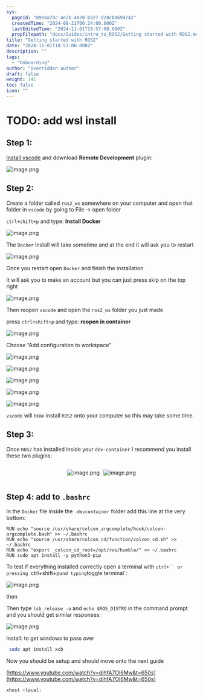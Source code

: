 ```yaml
---
sys:
  pageId: "89e0a78c-4e2b-4070-b327-d28cb0694742"
  createdTime: "2024-08-21T00:24:00.000Z"
  lastEditedTime: "2024-11-01T18:57:00.000Z"
  propFilepath: "docs/Guides/intro_to_ROS2/Getting started with ROS2.md"
title: "Getting started with ROS2"
date: "2024-11-01T18:57:00.000Z"
description: ""
tags:
  - "Onboarding"
author: "Overridden author"
draft: false
weight: 141
toc: false
icon: ""
---
```


# TODO: add wsl install

## Step 1:

[Install vscode](https://code.visualstudio.com/download) and download **Remote Development** plugin:

![image.png](https://prod-files-secure.s3.us-west-2.amazonaws.com/d518164a-d88e-44d1-a4ee-3adb3bd8bce0/efb52993-1881-4a40-b95e-6f020334f022/image.png?X-Amz-Algorithm=AWS4-HMAC-SHA256&X-Amz-Content-Sha256=UNSIGNED-PAYLOAD&X-Amz-Credential=ASIAZI2LB4663IHH5KMN%2F20250401%2Fus-west-2%2Fs3%2Faws4_request&X-Amz-Date=20250401T220804Z&X-Amz-Expires=3600&X-Amz-Security-Token=IQoJb3JpZ2luX2VjEF0aCXVzLXdlc3QtMiJHMEUCIEHcwn96wei4dQ0tRehuNog5B3J8ukI8%2Bu7HNPoNWiM5AiEApkzZ5iX%2FfTVS0YmSxDVeMziBGoazvROsKGpUY4Ef5ckqiAQIxv%2F%2F%2F%2F%2F%2F%2F%2F%2F%2FARAAGgw2Mzc0MjMxODM4MDUiDF%2Ba5W2SvuBJeEXD%2FCrcA8Qv2fbWlgAIYHe7LuohNxUSfjAl%2FQnTFpk5Yw1TFx4Bd9PLtRC3vGcCtNOVpIU8pcpZqzTxeoXk5mOsyR7FRxBXyCVoIG2KIEkpGFHM%2BZIQ%2BmXOgt20XdOsOxbctuo5feXBgqX6dz5vnloJygkcr6qbm4Z8N0pZxphZ5IopIGtPRxZS0Ckpues95bvYsebf0q7NFGSJaUXo18Bh%2Fk0tmb%2BysJka%2F2XxPWsaoXfYykkRl09UPaFqpea80F%2FjbEznwhv%2FoTs%2B4rfOkWkhtPlnSyUz20jeMG4SE%2BmHzS62eT8ish39xUeWg13o42d%2F9dIVZcNFrBFLOOxhIi3PQv5nF3khgrGl%2FmkyZndej9oNfNsOlUQ%2FSloRyfR4BmIT4u%2Fdq52LFFxC1R3b%2Bn97mYrnLJFDJPZhwWF4kh1hclNU6c41hVg%2FV11vSrtgqONyvXpZWPTFZ2x0MRYIxR%2FrxiJM6utwrZUF6M0BBU7tQc74%2BQ3nFxE3vvtnRsgjShA1bTiVXzxOy4MCKMfv4horxDnIjtE7cwBPeIXmVWgRDcBqBnhnnk7DXjMyF0VSSjEEU6%2B4LX0Fo88jl%2FmtJfszGp2yjQRB70wdocmqvRWxf%2Fof4JEPDCBiE44bu3lM6cW5MLKpsb8GOqUBFef69ZPR9K%2Bxw406KH4SFm30fub4oN%2FcZqLlH47YjIo8Yr54r2nzBq3jy4I95dLNMjNvAKw1d1YWykvTFJBmbzHNZNaqgcrSWCB3c2G%2Flv1vW3NIlVwajsrUUgdhQUcJPUkkzJ6lc2UMlvaAYJA10nwLCxQBe%2FCV52HLtCLvijtPKMy6KfxXAh5H79kXgX5e%2FvugfvE8uS%2FTxBoKN4GY4FIu6Gfw&X-Amz-Signature=a67bd4fb92621e76838396422090af2ea95951c0f4df98613815a944b3d8c1d0&X-Amz-SignedHeaders=host&x-id=GetObject)

## Step 2:

Create a folder called `ros2_ws` somewhere on your computer and open that folder in `vscode` by going to File → open folder 

`ctrl+shift+p` and type: **Install Docker**

![image.png](https://prod-files-secure.s3.us-west-2.amazonaws.com/d518164a-d88e-44d1-a4ee-3adb3bd8bce0/2269dc0e-1cd5-47ff-bceb-c04ad9b2eab0/image.png?X-Amz-Algorithm=AWS4-HMAC-SHA256&X-Amz-Content-Sha256=UNSIGNED-PAYLOAD&X-Amz-Credential=ASIAZI2LB4663IHH5KMN%2F20250401%2Fus-west-2%2Fs3%2Faws4_request&X-Amz-Date=20250401T220804Z&X-Amz-Expires=3600&X-Amz-Security-Token=IQoJb3JpZ2luX2VjEF0aCXVzLXdlc3QtMiJHMEUCIEHcwn96wei4dQ0tRehuNog5B3J8ukI8%2Bu7HNPoNWiM5AiEApkzZ5iX%2FfTVS0YmSxDVeMziBGoazvROsKGpUY4Ef5ckqiAQIxv%2F%2F%2F%2F%2F%2F%2F%2F%2F%2FARAAGgw2Mzc0MjMxODM4MDUiDF%2Ba5W2SvuBJeEXD%2FCrcA8Qv2fbWlgAIYHe7LuohNxUSfjAl%2FQnTFpk5Yw1TFx4Bd9PLtRC3vGcCtNOVpIU8pcpZqzTxeoXk5mOsyR7FRxBXyCVoIG2KIEkpGFHM%2BZIQ%2BmXOgt20XdOsOxbctuo5feXBgqX6dz5vnloJygkcr6qbm4Z8N0pZxphZ5IopIGtPRxZS0Ckpues95bvYsebf0q7NFGSJaUXo18Bh%2Fk0tmb%2BysJka%2F2XxPWsaoXfYykkRl09UPaFqpea80F%2FjbEznwhv%2FoTs%2B4rfOkWkhtPlnSyUz20jeMG4SE%2BmHzS62eT8ish39xUeWg13o42d%2F9dIVZcNFrBFLOOxhIi3PQv5nF3khgrGl%2FmkyZndej9oNfNsOlUQ%2FSloRyfR4BmIT4u%2Fdq52LFFxC1R3b%2Bn97mYrnLJFDJPZhwWF4kh1hclNU6c41hVg%2FV11vSrtgqONyvXpZWPTFZ2x0MRYIxR%2FrxiJM6utwrZUF6M0BBU7tQc74%2BQ3nFxE3vvtnRsgjShA1bTiVXzxOy4MCKMfv4horxDnIjtE7cwBPeIXmVWgRDcBqBnhnnk7DXjMyF0VSSjEEU6%2B4LX0Fo88jl%2FmtJfszGp2yjQRB70wdocmqvRWxf%2Fof4JEPDCBiE44bu3lM6cW5MLKpsb8GOqUBFef69ZPR9K%2Bxw406KH4SFm30fub4oN%2FcZqLlH47YjIo8Yr54r2nzBq3jy4I95dLNMjNvAKw1d1YWykvTFJBmbzHNZNaqgcrSWCB3c2G%2Flv1vW3NIlVwajsrUUgdhQUcJPUkkzJ6lc2UMlvaAYJA10nwLCxQBe%2FCV52HLtCLvijtPKMy6KfxXAh5H79kXgX5e%2FvugfvE8uS%2FTxBoKN4GY4FIu6Gfw&X-Amz-Signature=794f4aa1dba5b315d55b5bded689bcf4a67b6770626f03f05e5d897fbdc65969&X-Amz-SignedHeaders=host&x-id=GetObject)

The `Docker` install will take sometime and at the end it will ask you to restart

![image.png](https://prod-files-secure.s3.us-west-2.amazonaws.com/d518164a-d88e-44d1-a4ee-3adb3bd8bce0/ed233f78-be33-4b1f-b89c-9c346c0e961e/image.png?X-Amz-Algorithm=AWS4-HMAC-SHA256&X-Amz-Content-Sha256=UNSIGNED-PAYLOAD&X-Amz-Credential=ASIAZI2LB4663IHH5KMN%2F20250401%2Fus-west-2%2Fs3%2Faws4_request&X-Amz-Date=20250401T220804Z&X-Amz-Expires=3600&X-Amz-Security-Token=IQoJb3JpZ2luX2VjEF0aCXVzLXdlc3QtMiJHMEUCIEHcwn96wei4dQ0tRehuNog5B3J8ukI8%2Bu7HNPoNWiM5AiEApkzZ5iX%2FfTVS0YmSxDVeMziBGoazvROsKGpUY4Ef5ckqiAQIxv%2F%2F%2F%2F%2F%2F%2F%2F%2F%2FARAAGgw2Mzc0MjMxODM4MDUiDF%2Ba5W2SvuBJeEXD%2FCrcA8Qv2fbWlgAIYHe7LuohNxUSfjAl%2FQnTFpk5Yw1TFx4Bd9PLtRC3vGcCtNOVpIU8pcpZqzTxeoXk5mOsyR7FRxBXyCVoIG2KIEkpGFHM%2BZIQ%2BmXOgt20XdOsOxbctuo5feXBgqX6dz5vnloJygkcr6qbm4Z8N0pZxphZ5IopIGtPRxZS0Ckpues95bvYsebf0q7NFGSJaUXo18Bh%2Fk0tmb%2BysJka%2F2XxPWsaoXfYykkRl09UPaFqpea80F%2FjbEznwhv%2FoTs%2B4rfOkWkhtPlnSyUz20jeMG4SE%2BmHzS62eT8ish39xUeWg13o42d%2F9dIVZcNFrBFLOOxhIi3PQv5nF3khgrGl%2FmkyZndej9oNfNsOlUQ%2FSloRyfR4BmIT4u%2Fdq52LFFxC1R3b%2Bn97mYrnLJFDJPZhwWF4kh1hclNU6c41hVg%2FV11vSrtgqONyvXpZWPTFZ2x0MRYIxR%2FrxiJM6utwrZUF6M0BBU7tQc74%2BQ3nFxE3vvtnRsgjShA1bTiVXzxOy4MCKMfv4horxDnIjtE7cwBPeIXmVWgRDcBqBnhnnk7DXjMyF0VSSjEEU6%2B4LX0Fo88jl%2FmtJfszGp2yjQRB70wdocmqvRWxf%2Fof4JEPDCBiE44bu3lM6cW5MLKpsb8GOqUBFef69ZPR9K%2Bxw406KH4SFm30fub4oN%2FcZqLlH47YjIo8Yr54r2nzBq3jy4I95dLNMjNvAKw1d1YWykvTFJBmbzHNZNaqgcrSWCB3c2G%2Flv1vW3NIlVwajsrUUgdhQUcJPUkkzJ6lc2UMlvaAYJA10nwLCxQBe%2FCV52HLtCLvijtPKMy6KfxXAh5H79kXgX5e%2FvugfvE8uS%2FTxBoKN4GY4FIu6Gfw&X-Amz-Signature=8a809890244707135eaacc0d19fab184c8dc815ea5f680f5c901d434ca25def8&X-Amz-SignedHeaders=host&x-id=GetObject)

Once you restart open `Docker` and finish the installation

It will ask you to make an account but you can just press skip on the top right

![image.png](https://prod-files-secure.s3.us-west-2.amazonaws.com/d518164a-d88e-44d1-a4ee-3adb3bd8bce0/21010ad9-1659-4fd9-9f59-9932a09b2a3d/image.png?X-Amz-Algorithm=AWS4-HMAC-SHA256&X-Amz-Content-Sha256=UNSIGNED-PAYLOAD&X-Amz-Credential=ASIAZI2LB4663IHH5KMN%2F20250401%2Fus-west-2%2Fs3%2Faws4_request&X-Amz-Date=20250401T220804Z&X-Amz-Expires=3600&X-Amz-Security-Token=IQoJb3JpZ2luX2VjEF0aCXVzLXdlc3QtMiJHMEUCIEHcwn96wei4dQ0tRehuNog5B3J8ukI8%2Bu7HNPoNWiM5AiEApkzZ5iX%2FfTVS0YmSxDVeMziBGoazvROsKGpUY4Ef5ckqiAQIxv%2F%2F%2F%2F%2F%2F%2F%2F%2F%2FARAAGgw2Mzc0MjMxODM4MDUiDF%2Ba5W2SvuBJeEXD%2FCrcA8Qv2fbWlgAIYHe7LuohNxUSfjAl%2FQnTFpk5Yw1TFx4Bd9PLtRC3vGcCtNOVpIU8pcpZqzTxeoXk5mOsyR7FRxBXyCVoIG2KIEkpGFHM%2BZIQ%2BmXOgt20XdOsOxbctuo5feXBgqX6dz5vnloJygkcr6qbm4Z8N0pZxphZ5IopIGtPRxZS0Ckpues95bvYsebf0q7NFGSJaUXo18Bh%2Fk0tmb%2BysJka%2F2XxPWsaoXfYykkRl09UPaFqpea80F%2FjbEznwhv%2FoTs%2B4rfOkWkhtPlnSyUz20jeMG4SE%2BmHzS62eT8ish39xUeWg13o42d%2F9dIVZcNFrBFLOOxhIi3PQv5nF3khgrGl%2FmkyZndej9oNfNsOlUQ%2FSloRyfR4BmIT4u%2Fdq52LFFxC1R3b%2Bn97mYrnLJFDJPZhwWF4kh1hclNU6c41hVg%2FV11vSrtgqONyvXpZWPTFZ2x0MRYIxR%2FrxiJM6utwrZUF6M0BBU7tQc74%2BQ3nFxE3vvtnRsgjShA1bTiVXzxOy4MCKMfv4horxDnIjtE7cwBPeIXmVWgRDcBqBnhnnk7DXjMyF0VSSjEEU6%2B4LX0Fo88jl%2FmtJfszGp2yjQRB70wdocmqvRWxf%2Fof4JEPDCBiE44bu3lM6cW5MLKpsb8GOqUBFef69ZPR9K%2Bxw406KH4SFm30fub4oN%2FcZqLlH47YjIo8Yr54r2nzBq3jy4I95dLNMjNvAKw1d1YWykvTFJBmbzHNZNaqgcrSWCB3c2G%2Flv1vW3NIlVwajsrUUgdhQUcJPUkkzJ6lc2UMlvaAYJA10nwLCxQBe%2FCV52HLtCLvijtPKMy6KfxXAh5H79kXgX5e%2FvugfvE8uS%2FTxBoKN4GY4FIu6Gfw&X-Amz-Signature=4894dbd61969c41f58e84ec99ab48d30ca941344b6562fed05767cce93ecad99&X-Amz-SignedHeaders=host&x-id=GetObject)

Then reopen `vscode` and open the `ros2_ws` folder you just made

press `ctrl+shift+p` and type: **reopen in container**

![image.png](https://prod-files-secure.s3.us-west-2.amazonaws.com/d518164a-d88e-44d1-a4ee-3adb3bd8bce0/4e93b8c2-41ad-488c-8095-c74205196118/image.png?X-Amz-Algorithm=AWS4-HMAC-SHA256&X-Amz-Content-Sha256=UNSIGNED-PAYLOAD&X-Amz-Credential=ASIAZI2LB4663IHH5KMN%2F20250401%2Fus-west-2%2Fs3%2Faws4_request&X-Amz-Date=20250401T220804Z&X-Amz-Expires=3600&X-Amz-Security-Token=IQoJb3JpZ2luX2VjEF0aCXVzLXdlc3QtMiJHMEUCIEHcwn96wei4dQ0tRehuNog5B3J8ukI8%2Bu7HNPoNWiM5AiEApkzZ5iX%2FfTVS0YmSxDVeMziBGoazvROsKGpUY4Ef5ckqiAQIxv%2F%2F%2F%2F%2F%2F%2F%2F%2F%2FARAAGgw2Mzc0MjMxODM4MDUiDF%2Ba5W2SvuBJeEXD%2FCrcA8Qv2fbWlgAIYHe7LuohNxUSfjAl%2FQnTFpk5Yw1TFx4Bd9PLtRC3vGcCtNOVpIU8pcpZqzTxeoXk5mOsyR7FRxBXyCVoIG2KIEkpGFHM%2BZIQ%2BmXOgt20XdOsOxbctuo5feXBgqX6dz5vnloJygkcr6qbm4Z8N0pZxphZ5IopIGtPRxZS0Ckpues95bvYsebf0q7NFGSJaUXo18Bh%2Fk0tmb%2BysJka%2F2XxPWsaoXfYykkRl09UPaFqpea80F%2FjbEznwhv%2FoTs%2B4rfOkWkhtPlnSyUz20jeMG4SE%2BmHzS62eT8ish39xUeWg13o42d%2F9dIVZcNFrBFLOOxhIi3PQv5nF3khgrGl%2FmkyZndej9oNfNsOlUQ%2FSloRyfR4BmIT4u%2Fdq52LFFxC1R3b%2Bn97mYrnLJFDJPZhwWF4kh1hclNU6c41hVg%2FV11vSrtgqONyvXpZWPTFZ2x0MRYIxR%2FrxiJM6utwrZUF6M0BBU7tQc74%2BQ3nFxE3vvtnRsgjShA1bTiVXzxOy4MCKMfv4horxDnIjtE7cwBPeIXmVWgRDcBqBnhnnk7DXjMyF0VSSjEEU6%2B4LX0Fo88jl%2FmtJfszGp2yjQRB70wdocmqvRWxf%2Fof4JEPDCBiE44bu3lM6cW5MLKpsb8GOqUBFef69ZPR9K%2Bxw406KH4SFm30fub4oN%2FcZqLlH47YjIo8Yr54r2nzBq3jy4I95dLNMjNvAKw1d1YWykvTFJBmbzHNZNaqgcrSWCB3c2G%2Flv1vW3NIlVwajsrUUgdhQUcJPUkkzJ6lc2UMlvaAYJA10nwLCxQBe%2FCV52HLtCLvijtPKMy6KfxXAh5H79kXgX5e%2FvugfvE8uS%2FTxBoKN4GY4FIu6Gfw&X-Amz-Signature=1c0f50c7eb0127f5037d3d5813f3fbbaae08d30c5f60bf17e30dea7f9a5dd795&X-Amz-SignedHeaders=host&x-id=GetObject)

Choose “Add configuration to workspace”

![image.png](https://prod-files-secure.s3.us-west-2.amazonaws.com/d518164a-d88e-44d1-a4ee-3adb3bd8bce0/9560b282-5060-4989-ba37-97e7b2c22476/image.png?X-Amz-Algorithm=AWS4-HMAC-SHA256&X-Amz-Content-Sha256=UNSIGNED-PAYLOAD&X-Amz-Credential=ASIAZI2LB4663IHH5KMN%2F20250401%2Fus-west-2%2Fs3%2Faws4_request&X-Amz-Date=20250401T220804Z&X-Amz-Expires=3600&X-Amz-Security-Token=IQoJb3JpZ2luX2VjEF0aCXVzLXdlc3QtMiJHMEUCIEHcwn96wei4dQ0tRehuNog5B3J8ukI8%2Bu7HNPoNWiM5AiEApkzZ5iX%2FfTVS0YmSxDVeMziBGoazvROsKGpUY4Ef5ckqiAQIxv%2F%2F%2F%2F%2F%2F%2F%2F%2F%2FARAAGgw2Mzc0MjMxODM4MDUiDF%2Ba5W2SvuBJeEXD%2FCrcA8Qv2fbWlgAIYHe7LuohNxUSfjAl%2FQnTFpk5Yw1TFx4Bd9PLtRC3vGcCtNOVpIU8pcpZqzTxeoXk5mOsyR7FRxBXyCVoIG2KIEkpGFHM%2BZIQ%2BmXOgt20XdOsOxbctuo5feXBgqX6dz5vnloJygkcr6qbm4Z8N0pZxphZ5IopIGtPRxZS0Ckpues95bvYsebf0q7NFGSJaUXo18Bh%2Fk0tmb%2BysJka%2F2XxPWsaoXfYykkRl09UPaFqpea80F%2FjbEznwhv%2FoTs%2B4rfOkWkhtPlnSyUz20jeMG4SE%2BmHzS62eT8ish39xUeWg13o42d%2F9dIVZcNFrBFLOOxhIi3PQv5nF3khgrGl%2FmkyZndej9oNfNsOlUQ%2FSloRyfR4BmIT4u%2Fdq52LFFxC1R3b%2Bn97mYrnLJFDJPZhwWF4kh1hclNU6c41hVg%2FV11vSrtgqONyvXpZWPTFZ2x0MRYIxR%2FrxiJM6utwrZUF6M0BBU7tQc74%2BQ3nFxE3vvtnRsgjShA1bTiVXzxOy4MCKMfv4horxDnIjtE7cwBPeIXmVWgRDcBqBnhnnk7DXjMyF0VSSjEEU6%2B4LX0Fo88jl%2FmtJfszGp2yjQRB70wdocmqvRWxf%2Fof4JEPDCBiE44bu3lM6cW5MLKpsb8GOqUBFef69ZPR9K%2Bxw406KH4SFm30fub4oN%2FcZqLlH47YjIo8Yr54r2nzBq3jy4I95dLNMjNvAKw1d1YWykvTFJBmbzHNZNaqgcrSWCB3c2G%2Flv1vW3NIlVwajsrUUgdhQUcJPUkkzJ6lc2UMlvaAYJA10nwLCxQBe%2FCV52HLtCLvijtPKMy6KfxXAh5H79kXgX5e%2FvugfvE8uS%2FTxBoKN4GY4FIu6Gfw&X-Amz-Signature=1366710d3f5ec3536fc1bd4600be32cb4c939f4e3eebad9226afe75e8aade75c&X-Amz-SignedHeaders=host&x-id=GetObject)

![image.png](https://prod-files-secure.s3.us-west-2.amazonaws.com/d518164a-d88e-44d1-a4ee-3adb3bd8bce0/2ee63f81-886b-48e8-a553-dc6e5eac99e4/image.png?X-Amz-Algorithm=AWS4-HMAC-SHA256&X-Amz-Content-Sha256=UNSIGNED-PAYLOAD&X-Amz-Credential=ASIAZI2LB4663IHH5KMN%2F20250401%2Fus-west-2%2Fs3%2Faws4_request&X-Amz-Date=20250401T220804Z&X-Amz-Expires=3600&X-Amz-Security-Token=IQoJb3JpZ2luX2VjEF0aCXVzLXdlc3QtMiJHMEUCIEHcwn96wei4dQ0tRehuNog5B3J8ukI8%2Bu7HNPoNWiM5AiEApkzZ5iX%2FfTVS0YmSxDVeMziBGoazvROsKGpUY4Ef5ckqiAQIxv%2F%2F%2F%2F%2F%2F%2F%2F%2F%2FARAAGgw2Mzc0MjMxODM4MDUiDF%2Ba5W2SvuBJeEXD%2FCrcA8Qv2fbWlgAIYHe7LuohNxUSfjAl%2FQnTFpk5Yw1TFx4Bd9PLtRC3vGcCtNOVpIU8pcpZqzTxeoXk5mOsyR7FRxBXyCVoIG2KIEkpGFHM%2BZIQ%2BmXOgt20XdOsOxbctuo5feXBgqX6dz5vnloJygkcr6qbm4Z8N0pZxphZ5IopIGtPRxZS0Ckpues95bvYsebf0q7NFGSJaUXo18Bh%2Fk0tmb%2BysJka%2F2XxPWsaoXfYykkRl09UPaFqpea80F%2FjbEznwhv%2FoTs%2B4rfOkWkhtPlnSyUz20jeMG4SE%2BmHzS62eT8ish39xUeWg13o42d%2F9dIVZcNFrBFLOOxhIi3PQv5nF3khgrGl%2FmkyZndej9oNfNsOlUQ%2FSloRyfR4BmIT4u%2Fdq52LFFxC1R3b%2Bn97mYrnLJFDJPZhwWF4kh1hclNU6c41hVg%2FV11vSrtgqONyvXpZWPTFZ2x0MRYIxR%2FrxiJM6utwrZUF6M0BBU7tQc74%2BQ3nFxE3vvtnRsgjShA1bTiVXzxOy4MCKMfv4horxDnIjtE7cwBPeIXmVWgRDcBqBnhnnk7DXjMyF0VSSjEEU6%2B4LX0Fo88jl%2FmtJfszGp2yjQRB70wdocmqvRWxf%2Fof4JEPDCBiE44bu3lM6cW5MLKpsb8GOqUBFef69ZPR9K%2Bxw406KH4SFm30fub4oN%2FcZqLlH47YjIo8Yr54r2nzBq3jy4I95dLNMjNvAKw1d1YWykvTFJBmbzHNZNaqgcrSWCB3c2G%2Flv1vW3NIlVwajsrUUgdhQUcJPUkkzJ6lc2UMlvaAYJA10nwLCxQBe%2FCV52HLtCLvijtPKMy6KfxXAh5H79kXgX5e%2FvugfvE8uS%2FTxBoKN4GY4FIu6Gfw&X-Amz-Signature=1dc1262d0aa6fab07fea2ba9a69e7b7e4bad1c1c76860ed8ea1aca252aa8fbec&X-Amz-SignedHeaders=host&x-id=GetObject)

![image.png](https://prod-files-secure.s3.us-west-2.amazonaws.com/d518164a-d88e-44d1-a4ee-3adb3bd8bce0/ae1580b2-b048-407e-aed9-b584224a7a04/image.png?X-Amz-Algorithm=AWS4-HMAC-SHA256&X-Amz-Content-Sha256=UNSIGNED-PAYLOAD&X-Amz-Credential=ASIAZI2LB4663IHH5KMN%2F20250401%2Fus-west-2%2Fs3%2Faws4_request&X-Amz-Date=20250401T220804Z&X-Amz-Expires=3600&X-Amz-Security-Token=IQoJb3JpZ2luX2VjEF0aCXVzLXdlc3QtMiJHMEUCIEHcwn96wei4dQ0tRehuNog5B3J8ukI8%2Bu7HNPoNWiM5AiEApkzZ5iX%2FfTVS0YmSxDVeMziBGoazvROsKGpUY4Ef5ckqiAQIxv%2F%2F%2F%2F%2F%2F%2F%2F%2F%2FARAAGgw2Mzc0MjMxODM4MDUiDF%2Ba5W2SvuBJeEXD%2FCrcA8Qv2fbWlgAIYHe7LuohNxUSfjAl%2FQnTFpk5Yw1TFx4Bd9PLtRC3vGcCtNOVpIU8pcpZqzTxeoXk5mOsyR7FRxBXyCVoIG2KIEkpGFHM%2BZIQ%2BmXOgt20XdOsOxbctuo5feXBgqX6dz5vnloJygkcr6qbm4Z8N0pZxphZ5IopIGtPRxZS0Ckpues95bvYsebf0q7NFGSJaUXo18Bh%2Fk0tmb%2BysJka%2F2XxPWsaoXfYykkRl09UPaFqpea80F%2FjbEznwhv%2FoTs%2B4rfOkWkhtPlnSyUz20jeMG4SE%2BmHzS62eT8ish39xUeWg13o42d%2F9dIVZcNFrBFLOOxhIi3PQv5nF3khgrGl%2FmkyZndej9oNfNsOlUQ%2FSloRyfR4BmIT4u%2Fdq52LFFxC1R3b%2Bn97mYrnLJFDJPZhwWF4kh1hclNU6c41hVg%2FV11vSrtgqONyvXpZWPTFZ2x0MRYIxR%2FrxiJM6utwrZUF6M0BBU7tQc74%2BQ3nFxE3vvtnRsgjShA1bTiVXzxOy4MCKMfv4horxDnIjtE7cwBPeIXmVWgRDcBqBnhnnk7DXjMyF0VSSjEEU6%2B4LX0Fo88jl%2FmtJfszGp2yjQRB70wdocmqvRWxf%2Fof4JEPDCBiE44bu3lM6cW5MLKpsb8GOqUBFef69ZPR9K%2Bxw406KH4SFm30fub4oN%2FcZqLlH47YjIo8Yr54r2nzBq3jy4I95dLNMjNvAKw1d1YWykvTFJBmbzHNZNaqgcrSWCB3c2G%2Flv1vW3NIlVwajsrUUgdhQUcJPUkkzJ6lc2UMlvaAYJA10nwLCxQBe%2FCV52HLtCLvijtPKMy6KfxXAh5H79kXgX5e%2FvugfvE8uS%2FTxBoKN4GY4FIu6Gfw&X-Amz-Signature=032127fabf607c434e22af6e3ff9e767515af61d55ac4ee220f41d779b42f9cd&X-Amz-SignedHeaders=host&x-id=GetObject)

![image.png](https://prod-files-secure.s3.us-west-2.amazonaws.com/d518164a-d88e-44d1-a4ee-3adb3bd8bce0/53255b28-f75e-430f-b9e3-c0ac8577e42b/image.png?X-Amz-Algorithm=AWS4-HMAC-SHA256&X-Amz-Content-Sha256=UNSIGNED-PAYLOAD&X-Amz-Credential=ASIAZI2LB4663IHH5KMN%2F20250401%2Fus-west-2%2Fs3%2Faws4_request&X-Amz-Date=20250401T220804Z&X-Amz-Expires=3600&X-Amz-Security-Token=IQoJb3JpZ2luX2VjEF0aCXVzLXdlc3QtMiJHMEUCIEHcwn96wei4dQ0tRehuNog5B3J8ukI8%2Bu7HNPoNWiM5AiEApkzZ5iX%2FfTVS0YmSxDVeMziBGoazvROsKGpUY4Ef5ckqiAQIxv%2F%2F%2F%2F%2F%2F%2F%2F%2F%2FARAAGgw2Mzc0MjMxODM4MDUiDF%2Ba5W2SvuBJeEXD%2FCrcA8Qv2fbWlgAIYHe7LuohNxUSfjAl%2FQnTFpk5Yw1TFx4Bd9PLtRC3vGcCtNOVpIU8pcpZqzTxeoXk5mOsyR7FRxBXyCVoIG2KIEkpGFHM%2BZIQ%2BmXOgt20XdOsOxbctuo5feXBgqX6dz5vnloJygkcr6qbm4Z8N0pZxphZ5IopIGtPRxZS0Ckpues95bvYsebf0q7NFGSJaUXo18Bh%2Fk0tmb%2BysJka%2F2XxPWsaoXfYykkRl09UPaFqpea80F%2FjbEznwhv%2FoTs%2B4rfOkWkhtPlnSyUz20jeMG4SE%2BmHzS62eT8ish39xUeWg13o42d%2F9dIVZcNFrBFLOOxhIi3PQv5nF3khgrGl%2FmkyZndej9oNfNsOlUQ%2FSloRyfR4BmIT4u%2Fdq52LFFxC1R3b%2Bn97mYrnLJFDJPZhwWF4kh1hclNU6c41hVg%2FV11vSrtgqONyvXpZWPTFZ2x0MRYIxR%2FrxiJM6utwrZUF6M0BBU7tQc74%2BQ3nFxE3vvtnRsgjShA1bTiVXzxOy4MCKMfv4horxDnIjtE7cwBPeIXmVWgRDcBqBnhnnk7DXjMyF0VSSjEEU6%2B4LX0Fo88jl%2FmtJfszGp2yjQRB70wdocmqvRWxf%2Fof4JEPDCBiE44bu3lM6cW5MLKpsb8GOqUBFef69ZPR9K%2Bxw406KH4SFm30fub4oN%2FcZqLlH47YjIo8Yr54r2nzBq3jy4I95dLNMjNvAKw1d1YWykvTFJBmbzHNZNaqgcrSWCB3c2G%2Flv1vW3NIlVwajsrUUgdhQUcJPUkkzJ6lc2UMlvaAYJA10nwLCxQBe%2FCV52HLtCLvijtPKMy6KfxXAh5H79kXgX5e%2FvugfvE8uS%2FTxBoKN4GY4FIu6Gfw&X-Amz-Signature=1ea1c354b63b543cccba25f04c86d274c8eef58f084418c83ebf85568394d965&X-Amz-SignedHeaders=host&x-id=GetObject)

![image.png](https://prod-files-secure.s3.us-west-2.amazonaws.com/d518164a-d88e-44d1-a4ee-3adb3bd8bce0/7c562767-5af9-4ffb-97d1-327bcdf4ee00/image.png?X-Amz-Algorithm=AWS4-HMAC-SHA256&X-Amz-Content-Sha256=UNSIGNED-PAYLOAD&X-Amz-Credential=ASIAZI2LB4663IHH5KMN%2F20250401%2Fus-west-2%2Fs3%2Faws4_request&X-Amz-Date=20250401T220804Z&X-Amz-Expires=3600&X-Amz-Security-Token=IQoJb3JpZ2luX2VjEF0aCXVzLXdlc3QtMiJHMEUCIEHcwn96wei4dQ0tRehuNog5B3J8ukI8%2Bu7HNPoNWiM5AiEApkzZ5iX%2FfTVS0YmSxDVeMziBGoazvROsKGpUY4Ef5ckqiAQIxv%2F%2F%2F%2F%2F%2F%2F%2F%2F%2FARAAGgw2Mzc0MjMxODM4MDUiDF%2Ba5W2SvuBJeEXD%2FCrcA8Qv2fbWlgAIYHe7LuohNxUSfjAl%2FQnTFpk5Yw1TFx4Bd9PLtRC3vGcCtNOVpIU8pcpZqzTxeoXk5mOsyR7FRxBXyCVoIG2KIEkpGFHM%2BZIQ%2BmXOgt20XdOsOxbctuo5feXBgqX6dz5vnloJygkcr6qbm4Z8N0pZxphZ5IopIGtPRxZS0Ckpues95bvYsebf0q7NFGSJaUXo18Bh%2Fk0tmb%2BysJka%2F2XxPWsaoXfYykkRl09UPaFqpea80F%2FjbEznwhv%2FoTs%2B4rfOkWkhtPlnSyUz20jeMG4SE%2BmHzS62eT8ish39xUeWg13o42d%2F9dIVZcNFrBFLOOxhIi3PQv5nF3khgrGl%2FmkyZndej9oNfNsOlUQ%2FSloRyfR4BmIT4u%2Fdq52LFFxC1R3b%2Bn97mYrnLJFDJPZhwWF4kh1hclNU6c41hVg%2FV11vSrtgqONyvXpZWPTFZ2x0MRYIxR%2FrxiJM6utwrZUF6M0BBU7tQc74%2BQ3nFxE3vvtnRsgjShA1bTiVXzxOy4MCKMfv4horxDnIjtE7cwBPeIXmVWgRDcBqBnhnnk7DXjMyF0VSSjEEU6%2B4LX0Fo88jl%2FmtJfszGp2yjQRB70wdocmqvRWxf%2Fof4JEPDCBiE44bu3lM6cW5MLKpsb8GOqUBFef69ZPR9K%2Bxw406KH4SFm30fub4oN%2FcZqLlH47YjIo8Yr54r2nzBq3jy4I95dLNMjNvAKw1d1YWykvTFJBmbzHNZNaqgcrSWCB3c2G%2Flv1vW3NIlVwajsrUUgdhQUcJPUkkzJ6lc2UMlvaAYJA10nwLCxQBe%2FCV52HLtCLvijtPKMy6KfxXAh5H79kXgX5e%2FvugfvE8uS%2FTxBoKN4GY4FIu6Gfw&X-Amz-Signature=2de01011abe732df3c874e6e664f3e7012fe067fb58f6a27047bb21109841c7b&X-Amz-SignedHeaders=host&x-id=GetObject)

`vscode` will now install `ROS2` onto your computer so this may take some time.

## Step 3:

Once `ROS2` has installed inside your `dev-container` I recommend you install these two plugins:

<div style="display: flex;flex-direction: row; column-gap:10px; max-width: 630px;justify-content: center;">
<div>

![image.png](https://prod-files-secure.s3.us-west-2.amazonaws.com/d518164a-d88e-44d1-a4ee-3adb3bd8bce0/3fc3d550-5a54-4ba1-ba6b-faa01cdb7369/image.png?X-Amz-Algorithm=AWS4-HMAC-SHA256&X-Amz-Content-Sha256=UNSIGNED-PAYLOAD&X-Amz-Credential=ASIAZI2LB4665B4SMLVR%2F20250401%2Fus-west-2%2Fs3%2Faws4_request&X-Amz-Date=20250401T220807Z&X-Amz-Expires=3600&X-Amz-Security-Token=IQoJb3JpZ2luX2VjEF0aCXVzLXdlc3QtMiJGMEQCICHIuCzpWaTNeLd4jnjrglsKmHBToQ0SMpsYTC8OhHC6AiB6IJkjc%2BbFvHiRhnjMYElQ2Pci46EM39eUWwzgbfsJ5SqIBAjG%2F%2F%2F%2F%2F%2F%2F%2F%2F%2F8BEAAaDDYzNzQyMzE4MzgwNSIMaf%2F4asY0LhsOBJl3KtwD97iSRomc7KDGNAd%2FSxN6ZSzI4VGCQI3EP%2FbyTyFr%2F4cfUnBPFYw5%2BivslBqSkWaG0msSY8az8bSWDA9rUDp3MviJA6u1stku9Y1xsyGvxpqw4rqzrz5vNRo8whs3TcJpt6Qc164bsTiW4GGMrq4z%2FVrmmkok7Hdn%2FZAV9NjH9xsd%2FLCaaV80o1o0njidaLVyOOuY5y91V0yKPg32uZiiqpHEqyhr6jV6jLg4TLtCMVNNauv6P67Qi305Tp9vFhEoO%2BfivYQetxqumwkska54VmlWdMy4wfxR4mp%2FLFP8H7gslGPJa5ot807%2BQqBlrBhNFfeIDh8e4vvKZHT5XEtNy2DVsvOqvP3so4JJsqi9gSnjatX1LPtf58%2FDncyRFqNjrxaeWw3acvB0Y%2B9qJNLfxoVFJSdjUDDfvt3rKDDFP21jWkd2cQMnKM0RapeYIM2YoHUELmd4wgmThgaIAwhDkbn6xtIN7iFO90aUB169HXWjl3wRffBguvH4kvH1Qubph04gz9HqVTxbTDUopypj3aBqAH1tpyLi28bIiR9vX4VVYSR643l%2F25lGer13vG4hWo7arpd0u9fkeAR4X4Z4IHBTmooo9qaTry2YJVdVZCAK6Kly1A%2FqdERsEbow5KmxvwY6pgHBaq%2BI57VTCCjRw31TBp9uzgyP6qVEnIwHcsbI3pR6XJsIiIZQUvCPjDkVkgndpUxh886fJ0suKEKIjV51Gr%2FVA85A%2BTBQIAPXqptHbZfUx2zeMyNxo0L4fmjZhP%2B3tMWFAZUKKvBRXBTnIjpK3mGHqT4pG%2BBv9e5Znc261%2Brp8om4HWFXyuoYopcCecv8RKDbJBKVEIquO%2F45EcPYQ12xvIICFSQo&X-Amz-Signature=35127a69e4759986c49ee2b06ed6aeef7b75fbe5ca8577920d4b034d8f7b4ae2&X-Amz-SignedHeaders=host&x-id=GetObject)

</div>
<div>

![image.png](https://prod-files-secure.s3.us-west-2.amazonaws.com/d518164a-d88e-44d1-a4ee-3adb3bd8bce0/d994cc66-13c2-4093-a5a3-f84cf4601a82/image.png?X-Amz-Algorithm=AWS4-HMAC-SHA256&X-Amz-Content-Sha256=UNSIGNED-PAYLOAD&X-Amz-Credential=ASIAZI2LB466QGN6WGMP%2F20250401%2Fus-west-2%2Fs3%2Faws4_request&X-Amz-Date=20250401T220807Z&X-Amz-Expires=3600&X-Amz-Security-Token=IQoJb3JpZ2luX2VjEF0aCXVzLXdlc3QtMiJHMEUCIQD6HU4%2FeVZ9SlrRO%2BPSRp9Socz7mVeuRktOCji0oDyh7QIgVr7uzhU3u%2FCKSz53bAkXWnn%2F95VMvWSOVThbQr54WykqiAQIxv%2F%2F%2F%2F%2F%2F%2F%2F%2F%2FARAAGgw2Mzc0MjMxODM4MDUiDKWRzT2jm67PsKOCwircAzxw1hFnh2H7pMVVwW2tN2chkK53DrbblQbeytxyiHbz9iq3KUZjGtinUtXbnoGe8x9%2F29d%2F1%2F%2BUkfpNqn0nk0nhLP5hYA2tDGSdYT%2B0wYFIOq2JrgQOBbSq%2B%2BDvCBFoLfzlYMTblnaYPidXAU%2BOXyu8bAnCfYKUK5x1IEU8VA7N%2FdPx5JrrYIfVd3sMhFVYh3zce1zeyuwryH0dXxBZhMSIi2NGMx9xsBTNsMnj6SuXtEmvmhXcIlz0QGz23vM1l2kBab2niOoWGehx5VfIJ7J2SghG2LGRnmqb59HpFDt50vQkjgVAc2%2BZB2rpfzs9msG5MnO66LroBcfSE7miXDmuf9xms2xvtmL802jgS%2BvxbmIeX%2BiiCWIud69tFxh1tURZsun4UdUcsB1wkyQHApP4oPgX%2BsHn9T41DEcJ87ehUrShZyKQ1WuxeBjb41lUCwSyeGtaElsdRnRU2qH105EKqszhIeYuf1fWdlUgPBmRcXyP%2FmzpHh7BHVVibOoAS%2BwE7ESBJq5ABnpqXwPG9d3pGrkFlK%2F4phDRP0UU49eAOBffEa0DDSN0cswNWOg6UOK74XngLg1Fb2klrQBuEe%2F9FaxvGIbpAHhm7OTd0rSLUDtRRjCKVuaX%2BdRlMNepsb8GOqUBCRBqEfH9Bq3tQzWsixcvrd3B2ebx7GnUq%2B5bm3yb4JSpD8VauyiTDRV%2FFGjw%2FxQ0qOgVCTPRjBSqWsF74ITc4sXqJhAUaZW2Y2Rrr0QtmVpMZp96bbZY87xJu5hbio%2FEUj%2BfJeAUCFt5NYRZqSTC8FBXlKSEiz%2BgcG2aK08lkO%2BcQY5IngFfY0bHzX3xga3ndFUbqFcEmLZDaxPivBfCTP9DJvCJ&X-Amz-Signature=dc1128c16021a58799bc2e18a0efc633232824d25ffa8ba6f5ed292e1a4f1fa5&X-Amz-SignedHeaders=host&x-id=GetObject)

</div>
</div>

## Step 4: add to `.bashrc`

In the `Docker` file inside the `.devcontainer` folder add this line at the very bottom: 

```docker
RUN echo "source /usr/share/colcon_argcomplete/hook/colcon-argcomplete.bash" >> ~/.bashrc
RUN echo "source /usr/share/colcon_cd/function/colcon_cd.sh" >> ~/.bashrc
RUN echo "export _colcon_cd_root=/opt/ros/humble/" >> ~/.bashrc
RUN sudo apt install -y python3-pip 
```

To test if everything installed correctly open a terminal with `ctrl+`` or pressing `ctrl+shift+p` and typing `toggle terminal`:

![image.png](https://prod-files-secure.s3.us-west-2.amazonaws.com/d518164a-d88e-44d1-a4ee-3adb3bd8bce0/6a4943d8-b04e-4c02-9a58-775f3384d1a5/image.png?X-Amz-Algorithm=AWS4-HMAC-SHA256&X-Amz-Content-Sha256=UNSIGNED-PAYLOAD&X-Amz-Credential=ASIAZI2LB4663IHH5KMN%2F20250401%2Fus-west-2%2Fs3%2Faws4_request&X-Amz-Date=20250401T220804Z&X-Amz-Expires=3600&X-Amz-Security-Token=IQoJb3JpZ2luX2VjEF0aCXVzLXdlc3QtMiJHMEUCIEHcwn96wei4dQ0tRehuNog5B3J8ukI8%2Bu7HNPoNWiM5AiEApkzZ5iX%2FfTVS0YmSxDVeMziBGoazvROsKGpUY4Ef5ckqiAQIxv%2F%2F%2F%2F%2F%2F%2F%2F%2F%2FARAAGgw2Mzc0MjMxODM4MDUiDF%2Ba5W2SvuBJeEXD%2FCrcA8Qv2fbWlgAIYHe7LuohNxUSfjAl%2FQnTFpk5Yw1TFx4Bd9PLtRC3vGcCtNOVpIU8pcpZqzTxeoXk5mOsyR7FRxBXyCVoIG2KIEkpGFHM%2BZIQ%2BmXOgt20XdOsOxbctuo5feXBgqX6dz5vnloJygkcr6qbm4Z8N0pZxphZ5IopIGtPRxZS0Ckpues95bvYsebf0q7NFGSJaUXo18Bh%2Fk0tmb%2BysJka%2F2XxPWsaoXfYykkRl09UPaFqpea80F%2FjbEznwhv%2FoTs%2B4rfOkWkhtPlnSyUz20jeMG4SE%2BmHzS62eT8ish39xUeWg13o42d%2F9dIVZcNFrBFLOOxhIi3PQv5nF3khgrGl%2FmkyZndej9oNfNsOlUQ%2FSloRyfR4BmIT4u%2Fdq52LFFxC1R3b%2Bn97mYrnLJFDJPZhwWF4kh1hclNU6c41hVg%2FV11vSrtgqONyvXpZWPTFZ2x0MRYIxR%2FrxiJM6utwrZUF6M0BBU7tQc74%2BQ3nFxE3vvtnRsgjShA1bTiVXzxOy4MCKMfv4horxDnIjtE7cwBPeIXmVWgRDcBqBnhnnk7DXjMyF0VSSjEEU6%2B4LX0Fo88jl%2FmtJfszGp2yjQRB70wdocmqvRWxf%2Fof4JEPDCBiE44bu3lM6cW5MLKpsb8GOqUBFef69ZPR9K%2Bxw406KH4SFm30fub4oN%2FcZqLlH47YjIo8Yr54r2nzBq3jy4I95dLNMjNvAKw1d1YWykvTFJBmbzHNZNaqgcrSWCB3c2G%2Flv1vW3NIlVwajsrUUgdhQUcJPUkkzJ6lc2UMlvaAYJA10nwLCxQBe%2FCV52HLtCLvijtPKMy6KfxXAh5H79kXgX5e%2FvugfvE8uS%2FTxBoKN4GY4FIu6Gfw&X-Amz-Signature=e64b12428a0cf653d1be90ccf4363c7139d8cc3bc489af3eaacfaabafec42f34&X-Amz-SignedHeaders=host&x-id=GetObject)

then 

Then type `lsb_release -a` and `echo $ROS_DISTRO` in the command prompt and you should get similar responses:

![image.png](https://prod-files-secure.s3.us-west-2.amazonaws.com/d518164a-d88e-44d1-a4ee-3adb3bd8bce0/3e635dec-a805-4e85-8b9e-d000e5b71a4e/image.png?X-Amz-Algorithm=AWS4-HMAC-SHA256&X-Amz-Content-Sha256=UNSIGNED-PAYLOAD&X-Amz-Credential=ASIAZI2LB4663IHH5KMN%2F20250401%2Fus-west-2%2Fs3%2Faws4_request&X-Amz-Date=20250401T220804Z&X-Amz-Expires=3600&X-Amz-Security-Token=IQoJb3JpZ2luX2VjEF0aCXVzLXdlc3QtMiJHMEUCIEHcwn96wei4dQ0tRehuNog5B3J8ukI8%2Bu7HNPoNWiM5AiEApkzZ5iX%2FfTVS0YmSxDVeMziBGoazvROsKGpUY4Ef5ckqiAQIxv%2F%2F%2F%2F%2F%2F%2F%2F%2F%2FARAAGgw2Mzc0MjMxODM4MDUiDF%2Ba5W2SvuBJeEXD%2FCrcA8Qv2fbWlgAIYHe7LuohNxUSfjAl%2FQnTFpk5Yw1TFx4Bd9PLtRC3vGcCtNOVpIU8pcpZqzTxeoXk5mOsyR7FRxBXyCVoIG2KIEkpGFHM%2BZIQ%2BmXOgt20XdOsOxbctuo5feXBgqX6dz5vnloJygkcr6qbm4Z8N0pZxphZ5IopIGtPRxZS0Ckpues95bvYsebf0q7NFGSJaUXo18Bh%2Fk0tmb%2BysJka%2F2XxPWsaoXfYykkRl09UPaFqpea80F%2FjbEznwhv%2FoTs%2B4rfOkWkhtPlnSyUz20jeMG4SE%2BmHzS62eT8ish39xUeWg13o42d%2F9dIVZcNFrBFLOOxhIi3PQv5nF3khgrGl%2FmkyZndej9oNfNsOlUQ%2FSloRyfR4BmIT4u%2Fdq52LFFxC1R3b%2Bn97mYrnLJFDJPZhwWF4kh1hclNU6c41hVg%2FV11vSrtgqONyvXpZWPTFZ2x0MRYIxR%2FrxiJM6utwrZUF6M0BBU7tQc74%2BQ3nFxE3vvtnRsgjShA1bTiVXzxOy4MCKMfv4horxDnIjtE7cwBPeIXmVWgRDcBqBnhnnk7DXjMyF0VSSjEEU6%2B4LX0Fo88jl%2FmtJfszGp2yjQRB70wdocmqvRWxf%2Fof4JEPDCBiE44bu3lM6cW5MLKpsb8GOqUBFef69ZPR9K%2Bxw406KH4SFm30fub4oN%2FcZqLlH47YjIo8Yr54r2nzBq3jy4I95dLNMjNvAKw1d1YWykvTFJBmbzHNZNaqgcrSWCB3c2G%2Flv1vW3NIlVwajsrUUgdhQUcJPUkkzJ6lc2UMlvaAYJA10nwLCxQBe%2FCV52HLtCLvijtPKMy6KfxXAh5H79kXgX5e%2FvugfvE8uS%2FTxBoKN4GY4FIu6Gfw&X-Amz-Signature=01db52066a8e742b1e00454626d30929f08a1ef34e8d35a0391069ea15baf4dd&X-Amz-SignedHeaders=host&x-id=GetObject)

Install:  to get windows to pass over

```bash
 sudo apt install xcb
```

Now you should be setup and should move onto the next guide 

[https://www.youtube.com/watch?v=dihfA7Ol6Mw&t=650s](https://www.youtube.com/watch?v=dihfA7Ol6Mw&t=650s)

```python
xhost +local:
```
